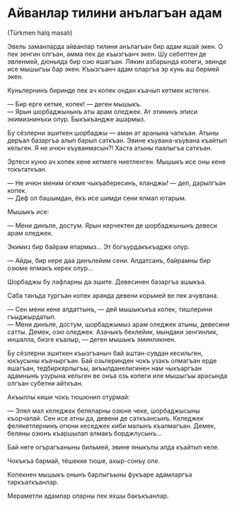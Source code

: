 # Айванлар тилини анълагъан адам
(Türkmen halq masalı)

Эвель заманларда айванлар тилини анълагъан бир адам яшай экен.
О пек зенгин олгъан, амма пек де къызгъанч экен.
Шу себептен де эвленмей, дюньяда бир озю яшагъан.
Лякин азбарында копеги, эвинде исе мышыгъы бар экен.
Къызгъанч адам оларгъа эр кунь аш бермей экен.

Куньлернинъ биринде пек ач копек ондан къачып кетмек истеген.

— Бир ерге кетме, копек! — деген мышыкъ.  
— Ярын шорбаджынынъ аты арам оледжек.
Ат этининъ эписи экимизнинъки олур.
Быкъкъандже ашармыз.

Бу сёзлерни эшиткен шорбаджы — аман ат аранына чапкъан.
Атыны деръал базаргъа алып барып саткъан.
Эвине къувана-къувана къайтып кельген.
Я не ичюн къуванмасын?!
Хаста атыны паалыгъа саткъан.

Эртеси куню ач копек кене кетмеге ниетленген.
Мышыкъ исе оны кене токътаткъан.

— Не ичюн меним огюме чыкъабересинъ, яланджы! — деп, дарылгъан копек.  
— Деф ол башымдан, ёкъ исе шимди сени ялмап ютарым.

Мышыкъ исе:

— Мени динъле, достум.
Ярын керчектен де шорбаджынынъ девеси арам оледжек.

Экимиз бир байрам япармыз...
Эт богъурдакъкъадже олур.

— Айды, бир кере даа динълейим сени.
Алдатсанъ, байрамны бир озюме япмакъ керек олур...

Шорбаджы бу лафларны да эшите.
Девесинен базаргъа ашыкъа.

Саба танъда тургъан копек аранда девени корьмей ве пек ачувлана.

— Сен мени кене алдаттынъ, — дей мышыкъкъа копек, тишлерини гъыджырдатып.  
— Мени динъле, достум, шорбаджымыз арам оледжек атыны, девесини сатты.
Демек, озю оледжек.
Азачыкъ беклейик, мындаки зенгинлик, иншалла, бизге къалыр, — деген мышыкъ эминликнен.

Бу сёзлерни эшиткен къызгъаныч бай аштан-сувдан кесильген, юкъусыны къачыргъан.
Бай озьлеринден чокъ узакъ олмагъан ерде яшагъан, тедбиркярлыгъы, акъылданелигинен нам чыкъаргъан адамнынъ узурына кельген ве онъа озь копеги иле мышыгъы арасында олгъан субетни айткъан.

Акъыллы киши чокъ тюшюнип отурмай:

— Элял мал келеджек беляларны озюне чеке, шорбаджысыны къорчалай.
Сен исе атны да, девени де саткъансынъ.
Келеджек фелякетлернинъ огюни кеседжек киби малынъ къалмагъан.
Демек, беляны озюнъ къаршылап алмакъ борджлусынъ...

Бай неге огърагъаныны бильмей, эвине яныкълы алда къайтып келе.

Чокъкъа бармай, тёшекке тюше, ахыр-сонъу оле.

Копекнен мышыкъ онынъ барлыгъыны фукъаре адамларгъа таркъаткъанлар.

Мераметли адамлар оларны пек яхшы бакъкъанлар.
